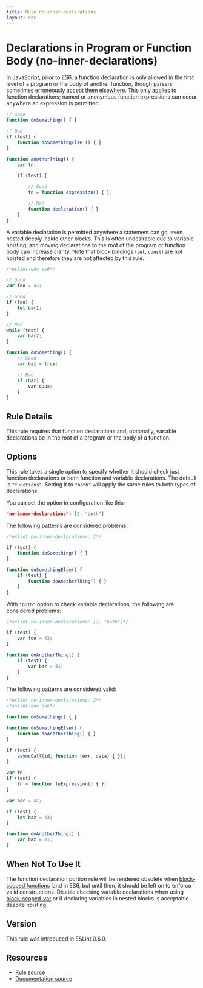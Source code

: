 ```yaml
---
title: Rule no-inner-declarations
layout: doc
---
```

<!-- Note: No pull requests accepted for this file. See README.md in the root directory for details. -->
# Declarations in Program or Function Body (no-inner-declarations)

In JavaScript, prior to ES6, a function declaration is only allowed in the first level of a program or the body of another function, though parsers sometimes [erroneously accept them elsewhere](https://code.google.com/p/esprima/issues/detail?id=422). This only applies to function declarations; named or anonymous function expressions can occur anywhere an expression is permitted.

```js
// Good
function doSomething() { }

// Bad
if (test) {
    function doSomethingElse () { }
}

function anotherThing() {
    var fn;

    if (test) {

        // Good
        fn = function expression() { };

        // Bad
        function declaration() { }
    }
}
```

A variable declaration is permitted anywhere a statement can go, even nested deeply inside other blocks. This is often undesirable due to variable hoisting, and moving declarations to the root of the program or function body can increase clarity. Note that [block bindings](https://leanpub.com/understandinges6/read#leanpub-auto-block-bindings) (`let`, `const`) are not hoisted and therefore they are not affected by this rule.

```js
/*eslint-env es6*/

// Good
var foo = 42;

// Good
if (foo) {
    let bar1;
}

// Bad
while (test) {
    var bar2;
}

function doSomething() {
    // Good
    var baz = true;

    // Bad
    if (baz) {
        var quux;
    }
}
```

## Rule Details

This rule requires that function declarations and, optionally, variable declarations be in the root of a program or the body of a function.

## Options

This rule takes a single option to specify whether it should check just function declarations or both function and variable declarations. The default is `"functions"`. Setting it to `"both"` will apply the same rules to both types of declarations.

You can set the option in configuration like this:

```json
"no-inner-declarations": [2, "both"]
```

The following patterns are considered problems:

```js
/*eslint no-inner-declarations: 2*/

if (test) {
    function doSomething() { }
}

function doSomethingElse() {
    if (test) {
        function doAnotherThing() { }
    }
}
```

With `"both"` option to check variable declarations, the following are considered problems:

```js
/*eslint no-inner-declarations: [2, "both"]*/

if (test) {
    var foo = 42;
}

function doAnotherThing() {
    if (test) {
        var bar = 81;
    }
}
```

The following patterns are considered valid:

```js
/*eslint no-inner-declarations: 2*/
/*eslint-env es6*/

function doSomething() { }

function doSomethingElse() {
    function doAnotherThing() { }
}

if (test) {
    asyncCall(id, function (err, data) { });
}

var fn;
if (test) {
    fn = function fnExpression() { };
}

var bar = 42;

if (test) {
    let baz = 43;
}

function doAnotherThing() {
    var baz = 81;
}
```

## When Not To Use It

The function declaration portion rule will be rendered obsolete when [block-scoped functions](https://bugzilla.mozilla.org/show_bug.cgi?id=585536) land in ES6, but until then, it should be left on to enforce valid constructions. Disable checking variable declarations when using [block-scoped-var](block-scoped-var) or if declaring variables in nested blocks is acceptable despite hoisting.

## Version

This rule was introduced in ESLint 0.6.0.

## Resources

* [Rule source](https://github.com/eslint/eslint/tree/master/lib/rules/no-inner-declarations.js)
* [Documentation source](https://github.com/eslint/eslint/tree/master/docs/rules/no-inner-declarations.md)
